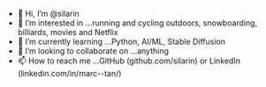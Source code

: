 - 👋 Hi, I’m @silarin
- 👀 I’m interested in ...running and cycling outdoors, snowboarding, billiards, movies and Netflix
- 🌱 I’m currently learning ...Python, AI/ML, Stable Diffusion
- 💞️ I’m looking to collaborate on ...anything
- 📫 How to reach me ...GitHub (github.com/silarin) or LinkedIn (linkedin.com/in/marc--tan/)

<!---
silarin/silarin is a ✨ special ✨ repository because its `README.md` (this file) appears on your GitHub profile.
You can click the Preview link to take a look at your changes.
--->
